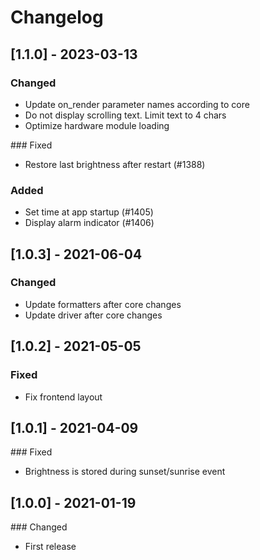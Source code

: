 # Changelog

## [1.1.0] - 2023-03-13
### Changed
* Update on_render parameter names according to core
* Do not display scrolling text. Limit text to 4 chars
* Optimize hardware module loading

### Fixed
* Restore last brightness after restart (#1388)

### Added
* Set time at app startup (#1405)
* Display alarm indicator (#1406)

## [1.0.3] - 2021-06-04
### Changed
* Update formatters after core changes
* Update driver after core changes

## [1.0.2] - 2021-05-05
### Fixed
* Fix frontend layout

## [1.0.1] - 2021-04-09
### Fixed
* Brightness is stored during sunset/sunrise event

## [1.0.0] - 2021-01-19
### Changed
* First release


